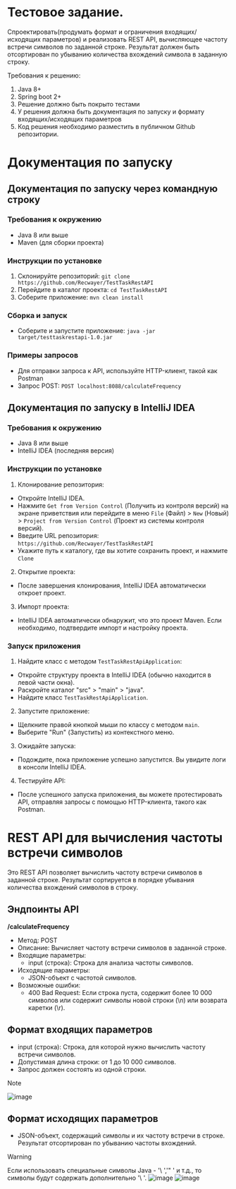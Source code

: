 # Тестовое задание.

Спроектировать(продумать формат и ограничения входящих/исходящих параметров) и реализовать REST API, вычисляющее частоту встречи символов по заданной строке. Результат должен быть отсортирован по убыванию количества вхождений символа в заданную строку.

Требования к решению:
1. Java 8+
2. Spring boot 2+
3. Решение должно быть покрыто тестами
4. У решения должна быть документация по запуску и формату входящих/исходящих параметров
5. Код решения необходимо разместить в публичном Github репозитории.
# Документация по запуску

## Документация по запуску через командную строку

### Требования к окружению
- Java 8 или выше
- Maven (для сборки проекта)

### Инструкции по установке
1. Склонируйте репозиторий: `git clone https://github.com/Recwayer/TestTaskRestAPI`
2. Перейдите в каталог проекта: `cd TestTaskRestAPI`
3. Соберите приложение: `mvn clean install`

### Сборка и запуск
- Соберите и запустите приложение: `java -jar target/testtaskrestapi-1.0.jar`

### Примеры запросов
- Для отправки запроса к API, используйте HTTP-клиент, такой как Postman
- Запрос POST: `POST localhost:8088/calculateFrequency`

## Документация по запуску в IntelliJ IDEA

### Требования к окружению
- Java 8 или выше
- IntelliJ IDEA (последняя версия)

### Инструкции по установке
1. Клонирование репозитория:
- Откройте IntelliJ IDEA.
- Нажмите `Get from Version Control` (Получить из контроля версий) на экране приветствия или перейдите в меню `File` (Файл) > `New` (Новый) > `Project from Version Control` (Проект из системы контроля версий).
- Введите URL репозитория: `https://github.com/Recwayer/TestTaskRestAPI`
- Укажите путь к каталогу, где вы хотите сохранить проект, и нажмите `Clone`
2. Открытие проекта:
- После завершения клонирования, IntelliJ IDEA автоматически откроет проект.
3. Импорт проекта:
- IntelliJ IDEA автоматически обнаружит, что это проект Maven. Если необходимо, подтвердите импорт и настройку проекта.

### Запуск приложения
1. Найдите класс с методом `TestTaskRestApiApplication`:
- Откройте структуру проекта в IntelliJ IDEA (обычно находится в левой части окна).
- Раскройте каталог "src" > "main" > "java".
- Найдите класс `TestTaskRestApiApplication`.
2. Запустите приложение:
- Щелкните правой кнопкой мыши по классу с методом `main`.
- Выберите "Run" (Запустить) из контекстного меню.
3. Ожидайте запуска:
- Подождите, пока приложение успешно запустится. Вы увидите логи в консоли IntelliJ IDEA.
4. Тестируйте API:
- После успешного запуска приложения, вы можете протестировать API, отправляя запросы с помощью HTTP-клиента, такого как Postman.



# REST API для вычисления частоты встречи символов
Это REST API позволяет вычислить частоту встречи символов в заданной строке. Результат сортируется в порядке убывания количества вхождений символов в строку.

## Эндпоинты API
**/calculateFrequency**
* Метод: POST
* Описание: Вычисляет частоту встречи символов в заданной строке.
* Входящие параметры:
  * input (строка): Строка для анализа частоты символов.
* Исходящие параметры:
  * JSON-объект с частотой символов.
* Возможные ошибки:
  * 400 Bad Request: Если строка пуста, содержит более 10 000 символов или содержит символы новой строки (\n) или возврата каретки (\r).

## Формат входящих параметров
* input (строка): Строка, для которой нужно вычислить частоту встречи символов.
* Допустимая длина строки: от 1 до 10 000 символов.
* Запрос должен состоять из одной строки.
> [!NOTE]
> ![image](https://github.com/Recwayer/TestTaskRestAPI/assets/95271934/1a4c0a5a-7600-426e-941d-cfab5589b8bb)

## Формат исходящих параметров
* JSON-объект, содержащий символы и их частоту встречи в строке. Результат отсортирован по убыванию частоты вхождений.
> [!Warning]
> Если использовать специальные символы Java - '\ ','" ' и т.д., то символы будут содержать дополнительно '\ '.
> ![image](https://github.com/Recwayer/TestTaskRestAPI/assets/95271934/116ffb52-74a1-4aa6-ab23-3d9e1753bc0f)
> ![image](https://github.com/Recwayer/TestTaskRestAPI/assets/95271934/77e51c7a-1828-4222-9675-496d9280a28b)
